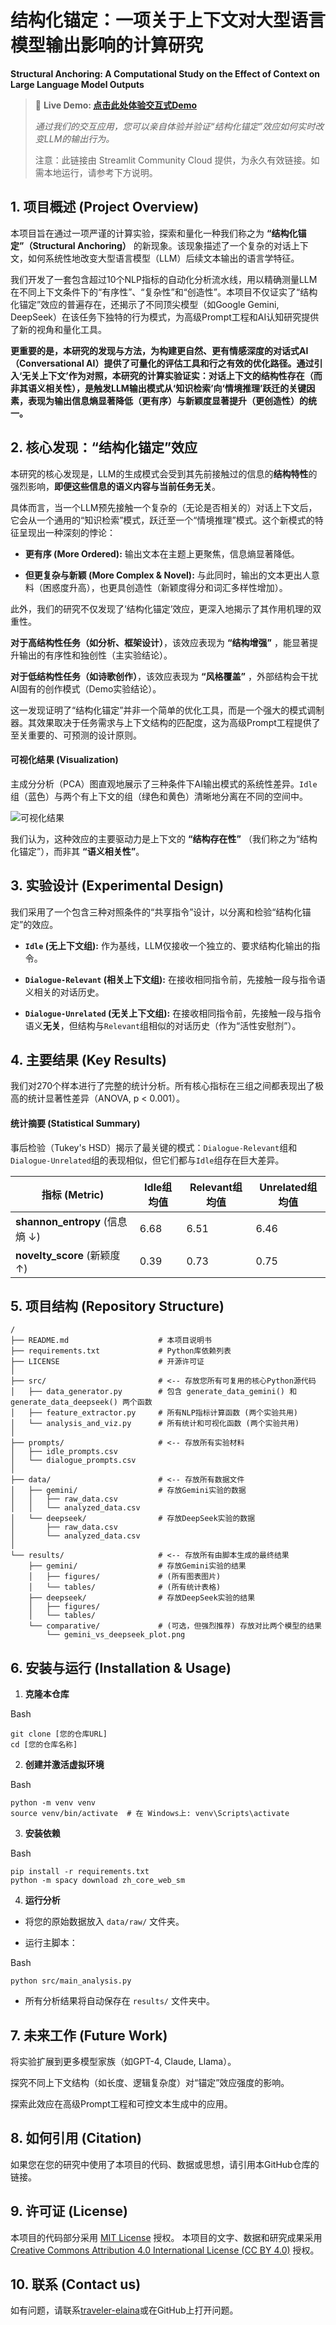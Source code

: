 # 结构化锚定：一项关于上下文对大型语言模型输出影响的计算研究

**Structural Anchoring: A Computational Study on the Effect of Context on Large Language Model Outputs**

> 🚀 **Live Demo: [点击此处体验交互式Demo](您的Streamlit/Gradio应用链接)**
> 
> *通过我们的交互应用，您可以亲自体验并验证“结构化锚定”效应如何实时改变LLM的输出行为。*
> 
> 注意：此链接由 Streamlit Community Cloud 提供，为永久有效链接。如需本地运行，请参考下方说明。

## 1. 项目概述 (Project Overview)

本项目旨在通过一项严谨的计算实验，探索和量化一种我们称之为 **“结构化锚定”（Structural Anchoring）** 的新现象。该现象描述了一个复杂的对话上下文，如何系统性地改变大型语言模型（LLM）后续文本输出的语言学特征。

我们开发了一套包含超过10个NLP指标的自动化分析流水线，用以精确测量LLM在不同上下文条件下的“有序性”、“复杂性”和“创造性”。本项目不仅证实了“结构化锚定”效应的普遍存在，还揭示了不同顶尖模型（如Google Gemini, DeepSeek）在该任务下独特的行为模式，为高级Prompt工程和AI认知研究提供了新的视角和量化工具。

**更重要的是，本研究的发现与方法，为构建更自然、更有情感深度的对话式AI（Conversational AI）提供了可量化的评估工具和行之有效的优化路径。通过引入‘无关上下文’作为对照，本研究的计算实验证实：对话上下文的结构性存在（而非其语义相关性），是触发LLM输出模式从‘知识检索’向‘情境推理’跃迁的关键因素，表现为输出信息熵显著降低（更有序）与新颖度显著提升（更创造性）的统一。**


## 2. 核心发现：“结构化锚定”效应

本研究的核心发现是，LLM的生成模式会受到其先前接触过的信息的**结构特性**的强烈影响，**即便这些信息的语义内容与当前任务无关**。

具体而言，当一个LLM预先接触一个复杂的（无论是否相关的）对话上下文后，它会从一个通用的“知识检索”模式，跃迁至一个“情境推理”模式。这个新模式的特征呈现出一种深刻的悖论：

- **更有序 (More Ordered):** 输出文本在主题上更聚焦，信息熵显著降低。
  
- **但更复杂与新颖 (More Complex & Novel):** 与此同时，输出的文本更出人意料（困惑度升高），也更具创造性（新颖度得分和词汇多样性增加）。

此外，我们的研究不仅发现了‘结构化锚定’效应，更深入地揭示了其作用机理的双重性。

**对于高结构性任务（如分析、框架设计）**，该效应表现为 **“结构增强”** ，能显著提升输出的有序性和独创性（主实验结论）。

**对于低结构性任务（如诗歌创作）**，该效应表现为 **“风格覆盖”** ，外部结构会干扰AI固有的创作模式（Demo实验结论）。

这一发现证明了“结构化锚定”并非一个简单的优化工具，而是一个强大的模式调制器。其效果取决于任务需求与上下文结构的匹配度，这为高级Prompt工程提供了至关重要的、可预测的设计原则。
  
#### 可视化结果 (Visualization)

主成分分析（PCA）图直观地展示了三种条件下AI输出模式的系统性差异。`Idle`组（蓝色）与两个有上下文的组（绿色和黄色）清晰地分离在不同的空间中。

![可视化结果](results/gemini/figures/ancova_visualization%20(1).png)

我们认为，这种效应的主要驱动力是上下文的 **“结构存在性”** （我们称之为“结构化锚定”），而非其 **“语义相关性”**。

## 3. 实验设计 (Experimental Design)

我们采用了一个包含三种对照条件的“共享指令”设计，以分离和检验“结构化锚定”的效应。

- **`Idle` (无上下文组):** 作为基线，LLM仅接收一个独立的、要求结构化输出的指令。
  
- **`Dialogue-Relevant` (相关上下文组):** 在接收相同指令前，先接触一段与指令语义相关的对话历史。
  
- **`Dialogue-Unrelated` (无关上下文组):** 在接收相同指令前，先接触一段与指令语义**无关**，但结构与`Relevant`组相似的对话历史（作为“活性安慰剂”）。
  

## 4. 主要结果 (Key Results)

我们对270个样本进行了完整的统计分析。所有核心指标在三组之间都表现出了极高的统计显著性差异（ANOVA, p < 0.001）。

#### 统计摘要 (Statistical Summary)

事后检验（Tukey's HSD）揭示了最关键的模式：`Dialogue-Relevant`组和`Dialogue-Unrelated`组的表现相似，但它们都与`Idle`组存在巨大差异。

| 指标 (Metric) | Idle组均值 | Relevant组均值 | Unrelated组均值 |
| --- | --- | --- | --- |
| **shannon_entropy** (信息熵 ↓) | 6.68 | 6.51 | 6.46 |
| **novelty_score** (新颖度 ↑) | 0.39 | 0.73 | 0.75 |


## 5. 项目结构 (Repository Structure)

```
/
├── README.md                    # 本项目说明书
├── requirements.txt             # Python库依赖列表
├── LICENSE                      # 开源许可证
│
├── src/                         # <-- 存放您所有可复用的核心Python源代码
│   ├── data_generator.py        # 包含 generate_data_gemini() 和 generate_data_deepseek() 两个函数
│   ├── feature_extractor.py     # 所有NLP指标计算函数 (两个实验共用)
│   └── analysis_and_viz.py      # 所有统计和可视化函数 (两个实验共用)
│
├── prompts/                     # <-- 存放所有实验材料
│   ├── idle_prompts.csv
│   └── dialogue_prompts.csv
│
├── data/                        # <-- 存放所有数据文件
│   ├── gemini/                  # 存放Gemini实验的数据
│   │   ├── raw_data.csv
│   │   └── analyzed_data.csv
│   └── deepseek/                # 存放DeepSeek实验的数据
│       ├── raw_data.csv
│       └── analyzed_data.csv
│
└── results/                     # <-- 存放所有由脚本生成的最终结果
    ├── gemini/                  # 存放Gemini实验的结果
    │   ├── figures/             # (所有图表图片)
    │   └── tables/              # (所有统计表格)
    ├── deepseek/                # 存放DeepSeek实验的结果
    │   ├── figures/
    │   └── tables/
    └── comparative/             # (可选，但强烈推荐) 存放对比两个模型的结果
        └── gemini_vs_deepseek_plot.png
```

## 6. 安装与运行 (Installation & Usage)

1. **克隆本仓库**
  
  Bash
  
  ```
  git clone [您的仓库URL]
  cd [您的仓库名称]
  ```
  
2. **创建并激活虚拟环境**
  
  Bash
  
  ```
  python -m venv venv
  source venv/bin/activate  # 在 Windows上: venv\Scripts\activate
  ```
  
3. **安装依赖**
  
  Bash
  
  ```
  pip install -r requirements.txt
  python -m spacy download zh_core_web_sm
  ```
  
4. **运行分析**
  
  - 将您的原始数据放入 `data/raw/` 文件夹。
    
  - 运行主脚本：
    

Bash

```
python src/main_analysis.py
```

- 所有分析结果将自动保存在 `results/` 文件夹中。

## 7. 未来工作 (Future Work)

将实验扩展到更多模型家族（如GPT-4, Claude, Llama）。

探究不同上下文结构（如长度、逻辑复杂度）对“锚定”效应强度的影响。

探索此效应在高级Prompt工程和可控文本生成中的应用。

## 8. 如何引用 (Citation)

如果您在您的研究中使用了本项目的代码、数据或思想，请引用本GitHub仓库的链接。

## 9. 许可证 (License)

本项目的代码部分采用 [MIT License](https://www.google.com/search?q=LICENSE) 授权。 本项目的文字、数据和研究成果采用 [Creative Commons Attribution 4.0 International License (CC BY 4.0)](https://creativecommons.org/licenses/by/4.0/) 授权。

## 10. 联系 (Contact us)
如有问题，请联系[traveler-elaina](wy807110695@gmail.com)或在GitHub上打开问题。
